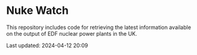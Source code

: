 # Nuke Watch

This repository includes code for retrieving the latest information available on the output of EDF nuclear power plants in the UK.

Last updated: 2024-04-12 20:09